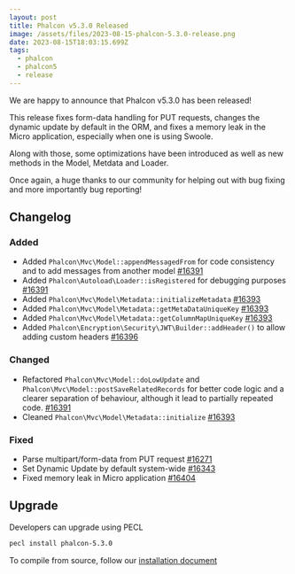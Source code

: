 ```yaml
---
layout: post
title: Phalcon v5.3.0 Released
image: /assets/files/2023-08-15-phalcon-5.3.0-release.png
date: 2023-08-15T18:03:15.699Z
tags:
  - phalcon
  - phalcon5
  - release
---
```

We are happy to announce that Phalcon v5.3.0 has been released!

<!--more-->

This release fixes form-data handling for PUT requests, changes the dynamic update by default in the ORM, and fixes a memory leak in the Micro application, especially when one is using Swoole. 

Along with those, some optimizations have been introduced as well as new methods in the Model, Metdata and Loader. 

Once again, a huge thanks to our community for helping out with bug fixing and more importantly bug reporting!

## Changelog

### Added

- Added `Phalcon\Mvc\Model::appendMessagedFrom` for code consistency and to add messages from another model [#16391](https://github.com/phalcon/cphalcon/issues/16391)
- Added `Phalcon\Autoload\Loader::isRegistered` for debugging purposes [#16391](https://github.com/phalcon/cphalcon/issues/16391)
- Added `Phalcon\Mvc\Model\Metadata::initializeMetadata` [#16393](https://github.com/phalcon/cphalcon/issues/16393)
- Added `Phalcon\Mvc\Model\Metadata::getMetaDataUniqueKey` [#16393](https://github.com/phalcon/cphalcon/issues/16393)
- Added `Phalcon\Mvc\Model\Metadata::getColumnMapUniqueKey` [#16393](https://github.com/phalcon/cphalcon/issues/16393)
- Added `Phalcon\Encryption\Security\JWT\Builder::addHeader()` to allow adding custom headers [#16396](https://github.com/phalcon/cphalcon/issues/16396)

### Changed

- Refactored `Phalcon\Mvc\Model::doLowUpdate` and `Phalcon\Mvc\Model::postSaveRelatedRecords` for better code logic and a clearer separation of behaviour, although it lead to partially repeated code. [#16391](https://github.com/phalcon/cphalcon/issues/16391)
- Cleaned `Phalcon\Mvc\Model\Metadata::initialize` [#16393](https://github.com/phalcon/cphalcon/issues/16393)

### Fixed

- Parse multipart/form-data from PUT request [#16271](https://github.com/phalcon/cphalcon/issues/16271)
- Set Dynamic Update by default system-wide [#16343](https://github.com/phalcon/cphalcon/issues/16343)
- Fixed memory leak in Micro application [#16404](https://github.com/phalcon/cphalcon/pull/16404)

## Upgrade
Developers can upgrade using PECL

```bash
pecl install phalcon-5.3.0
```

To compile from source, follow our [installation document](https://docs.phalcon.io/5.0/en/installation)
